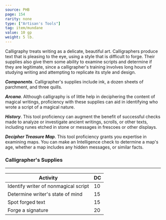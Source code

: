 ```yaml
---
source: PHB
page: 154
rarity: none
type: ["Artisan's Tools"]
tag: item/mundane
value: 10 gp
weight: 5 lb.
---
```


Calligraphy treats writing as a delicate, beautiful art. Calligraphers produce text that is pleasing to the eye, using a style that is difficult to forge. Their supplies also give them some ability to examine scripts and determine if they are legitimate, since a calligrapher's training involves long hours of studying writing and attempting to replicate its style and design.

**_Components_**. Calligrapher's supplies include ink, a dozen sheets of parchment, and three quills.

**_Arcana_**. Although calligraphy is of little help in deciphering the content of magical writings, proficiency with these supplies can aid in identifying who wrote a script of a magical nature.

**_History_**. This tool proficiency can augment the benefit of successful checks made to analyze or investigate ancient writings, scrolls, or other texts, including runes etched in stone or messages in frescoes or other displays.

**_Decipher Treasure Map_**. This tool proficiency grants you expertise in examining maps. You can make an Intelligence check to determine a map's age, whether a map includes any hidden messages, or similar facts.

### Calligrapher's Supplies
---
|Activity|DC|
|-------|-------|
|Identify writer of nonmagical script|10|
|Determine writer's state of mind|15|
|Spot forged text|15|
|Forge a signature|20|

